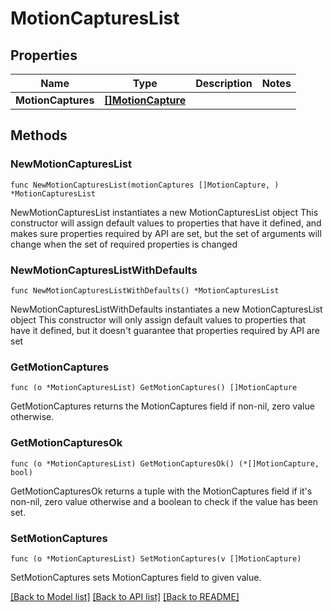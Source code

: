 # MotionCapturesList

## Properties

Name | Type | Description | Notes
------------ | ------------- | ------------- | -------------
**MotionCaptures** | [**[]MotionCapture**](MotionCapture.md) |  | 

## Methods

### NewMotionCapturesList

`func NewMotionCapturesList(motionCaptures []MotionCapture, ) *MotionCapturesList`

NewMotionCapturesList instantiates a new MotionCapturesList object
This constructor will assign default values to properties that have it defined,
and makes sure properties required by API are set, but the set of arguments
will change when the set of required properties is changed

### NewMotionCapturesListWithDefaults

`func NewMotionCapturesListWithDefaults() *MotionCapturesList`

NewMotionCapturesListWithDefaults instantiates a new MotionCapturesList object
This constructor will only assign default values to properties that have it defined,
but it doesn't guarantee that properties required by API are set

### GetMotionCaptures

`func (o *MotionCapturesList) GetMotionCaptures() []MotionCapture`

GetMotionCaptures returns the MotionCaptures field if non-nil, zero value otherwise.

### GetMotionCapturesOk

`func (o *MotionCapturesList) GetMotionCapturesOk() (*[]MotionCapture, bool)`

GetMotionCapturesOk returns a tuple with the MotionCaptures field if it's non-nil, zero value otherwise
and a boolean to check if the value has been set.

### SetMotionCaptures

`func (o *MotionCapturesList) SetMotionCaptures(v []MotionCapture)`

SetMotionCaptures sets MotionCaptures field to given value.



[[Back to Model list]](../README.md#documentation-for-models) [[Back to API list]](../README.md#documentation-for-api-endpoints) [[Back to README]](../README.md)



